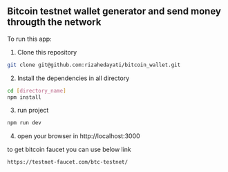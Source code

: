 ## Bitcoin testnet wallet generator and send money througth the network

To run this app:

1. Clone this repository

```sh
git clone git@github.com:rizahedayati/bitcoin_wallet.git
```

2. Install the dependencies in all directory

```sh
cd [directory_name]
npm install
```

3. run project

```sh
npm run dev

```

4. open your browser in http://localhost:3000

to get bitcoin faucet you can use below link

```sh
https://testnet-faucet.com/btc-testnet/
```
